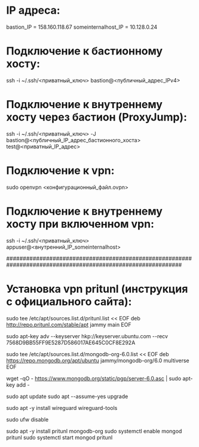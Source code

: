# IP адреса:
bastion_IP = 158.160.118.67
someinternalhost_IP = 10.128.0.24

# Подключение к бастионному хосту:
ssh -i ~/.ssh/<приватный_ключ> bastion@<публичный_адрес_IPv4>

# Подключение к внутреннему хосту через бастион (ProxyJump):
ssh -i ~/.ssh/<приватный_ключ> -J bastion@<публичный_IP_адрес_бастионного_хоста> test@<приватный_IP_адрес>

# Подключение к vpn:
sudo openvpn <конфигурационный_файл.ovpn>

# Подключение к внутреннему хосту при включенном vpn:
ssh -i ~/.ssh/<приватный_ключ> appuser@<внутренний_IP_someinternalhost>

#############################################################################################################

# Установка vpn pritunl (инструкция с официального сайта):
sudo tee /etc/apt/sources.list.d/pritunl.list << EOF
deb http://repo.pritunl.com/stable/apt jammy main
EOF

sudo apt-key adv --keyserver hkp://keyserver.ubuntu.com --recv 7568D9BB55FF9E5287D586017AE645C0CF8E292A

sudo tee /etc/apt/sources.list.d/mongodb-org-6.0.list << EOF
deb https://repo.mongodb.org/apt/ubuntu jammy/mongodb-org/6.0 multiverse
EOF

wget -qO - https://www.mongodb.org/static/pgp/server-6.0.asc | sudo apt-key add -

sudo apt update
sudo apt --assume-yes upgrade

sudo apt -y install wireguard wireguard-tools

sudo ufw disable

sudo apt -y install pritunl mongodb-org
sudo systemctl enable mongod pritunl
sudo systemctl start mongod pritunl
